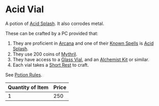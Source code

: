 # Acid Vial

A potion of [Acid Splash](../../../Magic/Spells/Spells%20by%20Level/Level%201/Acid%20Splash.md). It also corrodes metal.

These can be crafted by a PC provided that:

1. They are proficient in [Arcana](../../../Player%20Characters/Skills/Arcana.md) and one of their [Known Spells](../../../Magic/Spellcasting/Spell%20Learning/Known%20Spells.md) is [Acid Splash](../../../Magic/Spells/Spells%20by%20Level/Level%201/Acid%20Splash.md).
2. They use 200 coins of [Mythril](../../../Magic/Spellcasting/Mythril.md).
3. They have access to a [Glass Vial](../10%20Coins/Glass%20Vial.md), and an [Alchemist Kit](../100%20Coins/Alchemist%20Kit.md) or similar.
4. Each vial takes a [Short Rest](../../../Game%20Procedures/Core%20Procedures/Resting.md#Short%20Rest) to craft.

See [Potion Rules](../../../Magic/Crafting/Potion%20Rules.md).

| Quantity of Item | Price |
| ---------------- | ----- |
| 1                | 250   |
